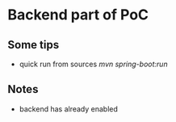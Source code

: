# Backend part of PoC

## Some tips

- quick run from sources *mvn spring-boot:run*


## Notes

- backend has already enabled
